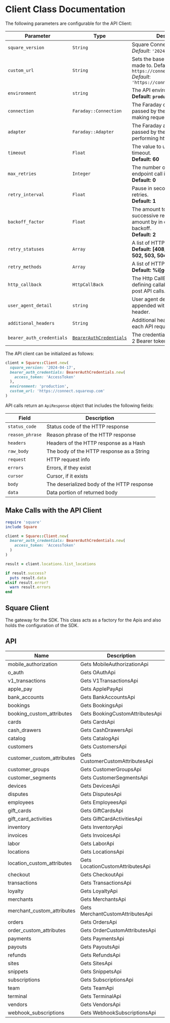 
# Client Class Documentation

The following parameters are configurable for the API Client:

| Parameter | Type | Description |
|  --- | --- | --- |
| `square_version` | `String` | Square Connect API versions<br>*Default*: `'2024-04-17'` |
| `custom_url` | `String` | Sets the base URL requests are made to. Defaults to `https://connect.squareup.com`<br>*Default*: `'https://connect.squareup.com'` |
| `environment` | `string` | The API environment. <br> **Default: `production`** |
| `connection` | `Faraday::Connection` | The Faraday connection object passed by the SDK user for making requests |
| `adapter` | `Faraday::Adapter` | The Faraday adapter object passed by the SDK user for performing http requests |
| `timeout` | `Float` | The value to use for connection timeout. <br> **Default: 60** |
| `max_retries` | `Integer` | The number of times to retry an endpoint call if it fails. <br> **Default: 0** |
| `retry_interval` | `Float` | Pause in seconds between retries. <br> **Default: 1** |
| `backoff_factor` | `Float` | The amount to multiply each successive retry's interval amount by in order to provide backoff. <br> **Default: 2** |
| `retry_statuses` | `Array` | A list of HTTP statuses to retry. <br> **Default: [408, 413, 429, 500, 502, 503, 504, 521, 522, 524]** |
| `retry_methods` | `Array` | A list of HTTP methods to retry. <br> **Default: %i[get put]** |
| `http_callback` | `HttpCallBack` | The Http CallBack allows defining callables for pre and post API calls. |
| `user_agent_detail` | `string` | User agent detail, to be appended with user-agent header. |
| `additional_headers` | `String` | Additional headers to add to each API request |
| `bearer_auth_credentials` | [`BearerAuthCredentials`](auth/oauth-2-bearer-token.md) | The credential object for OAuth 2 Bearer token |

The API client can be initialized as follows:

```ruby
client = Square::Client.new(
  square_version: '2024-04-17',
  bearer_auth_credentials: BearerAuthCredentials.new(
    access_token: 'AccessToken'
  ),
  environment: 'production',
  custom_url: 'https://connect.squareup.com'
)
```

API calls return an `ApiResponse` object that includes the following fields:

| Field | Description |
|  --- | --- |
| `status_code` | Status code of the HTTP response |
| `reason_phrase` | Reason phrase of the HTTP response |
| `headers` | Headers of the HTTP response as a Hash |
| `raw_body` | The body of the HTTP response as a String |
| `request` | HTTP request info |
| `errors` | Errors, if they exist |
| `cursor` | Cursor, if it exists |
| `body` | The deserialized body of the HTTP response |
| `data` | Data portion of returned body |

## Make Calls with the API Client

```ruby
require 'square'
include Square

client = Square::Client.new(
  bearer_auth_credentials: BearerAuthCredentials.new(
    access_token: 'AccessToken'
  )
)

result = client.locations.list_locations

if result.success?
  puts result.data
elsif result.error?
  warn result.errors
end
```

## Square Client

The gateway for the SDK. This class acts as a factory for the Apis and also holds the configuration of the SDK.

## API

| Name | Description |
|  --- | --- |
| mobile_authorization | Gets MobileAuthorizationApi |
| o_auth | Gets OAuthApi |
| v1_transactions | Gets V1TransactionsApi |
| apple_pay | Gets ApplePayApi |
| bank_accounts | Gets BankAccountsApi |
| bookings | Gets BookingsApi |
| booking_custom_attributes | Gets BookingCustomAttributesApi |
| cards | Gets CardsApi |
| cash_drawers | Gets CashDrawersApi |
| catalog | Gets CatalogApi |
| customers | Gets CustomersApi |
| customer_custom_attributes | Gets CustomerCustomAttributesApi |
| customer_groups | Gets CustomerGroupsApi |
| customer_segments | Gets CustomerSegmentsApi |
| devices | Gets DevicesApi |
| disputes | Gets DisputesApi |
| employees | Gets EmployeesApi |
| gift_cards | Gets GiftCardsApi |
| gift_card_activities | Gets GiftCardActivitiesApi |
| inventory | Gets InventoryApi |
| invoices | Gets InvoicesApi |
| labor | Gets LaborApi |
| locations | Gets LocationsApi |
| location_custom_attributes | Gets LocationCustomAttributesApi |
| checkout | Gets CheckoutApi |
| transactions | Gets TransactionsApi |
| loyalty | Gets LoyaltyApi |
| merchants | Gets MerchantsApi |
| merchant_custom_attributes | Gets MerchantCustomAttributesApi |
| orders | Gets OrdersApi |
| order_custom_attributes | Gets OrderCustomAttributesApi |
| payments | Gets PaymentsApi |
| payouts | Gets PayoutsApi |
| refunds | Gets RefundsApi |
| sites | Gets SitesApi |
| snippets | Gets SnippetsApi |
| subscriptions | Gets SubscriptionsApi |
| team | Gets TeamApi |
| terminal | Gets TerminalApi |
| vendors | Gets VendorsApi |
| webhook_subscriptions | Gets WebhookSubscriptionsApi |

